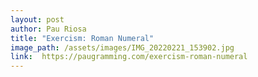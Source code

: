 ```yaml
---
layout: post
author: Pau Riosa
title: "Exercism: Roman Numeral"
image_path: /assets/images/IMG_20220221_153902.jpg
link:  https://paugramming.com/exercism-roman-numeral
---
```


